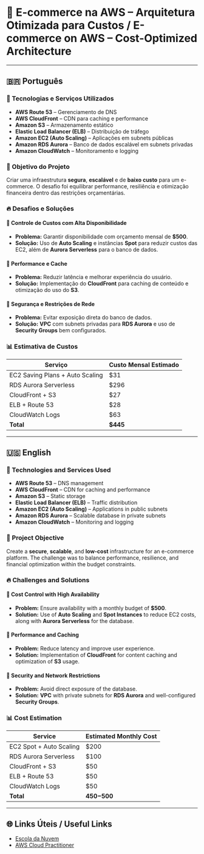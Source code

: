 # 🚀 E-commerce na AWS – Arquitetura Otimizada para Custos / E-commerce on AWS – Cost-Optimized Architecture

---

## 🇧🇷 Português

### 📌 Tecnologias e Serviços Utilizados
- **AWS Route 53** – Gerenciamento de DNS
- **AWS CloudFront** – CDN para caching e performance
- **Amazon S3** – Armazenamento estático
- **Elastic Load Balancer (ELB)** – Distribuição de tráfego
- **Amazon EC2 (Auto Scaling)** – Aplicações em subnets públicas
- **Amazon RDS Aurora** – Banco de dados escalável em subnets privadas
- **Amazon CloudWatch** – Monitoramento e logging

### 🎯 Objetivo do Projeto
Criar uma infraestrutura **segura**, **escalável** e de **baixo custo** para um e-commerce. O desafio foi equilibrar performance, resiliência e otimização financeira dentro das restrições orçamentárias.

### 🔥 Desafios e Soluções
#### 🔹 Controle de Custos com Alta Disponibilidade
- **Problema:** Garantir disponibilidade com orçamento mensal de **$500**.
- **Solução:** Uso de **Auto Scaling** e instâncias **Spot** para reduzir custos das EC2, além de **Aurora Serverless** para o banco de dados.

#### 🔹 Performance e Cache
- **Problema:** Reduzir latência e melhorar experiência do usuário.
- **Solução:** Implementação do **CloudFront** para caching de conteúdo e otimização do uso do **S3**.

#### 🔹 Segurança e Restrições de Rede
- **Problema:** Evitar exposição direta do banco de dados.
- **Solução:** **VPC** com subnets privadas para **RDS Aurora** e uso de **Security Groups** bem configurados.

### 📊 Estimativa de Custos
| Serviço                  | Custo Mensal Estimado |
|--------------------------|-----------------------|
| EC2 Saving Plans + Auto Scaling | $31            |
| RDS Aurora Serverless    | $296                  |
| CloudFront + S3          | $27                   |
| ELB + Route 53           | $28                   |
| CloudWatch Logs          | $63                   |
| **Total**                | **$445**              |

---

## 🇺🇸 English

### 📌 Technologies and Services Used
- **AWS Route 53** – DNS management
- **AWS CloudFront** – CDN for caching and performance
- **Amazon S3** – Static storage
- **Elastic Load Balancer (ELB)** – Traffic distribution
- **Amazon EC2 (Auto Scaling)** – Applications in public subnets
- **Amazon RDS Aurora** – Scalable database in private subnets
- **Amazon CloudWatch** – Monitoring and logging

### 🎯 Project Objective
Create a **secure**, **scalable**, and **low-cost** infrastructure for an e-commerce platform. The challenge was to balance performance, resilience, and financial optimization within the budget constraints.

### 🔥 Challenges and Solutions
#### 🔹 Cost Control with High Availability
- **Problem:** Ensure availability with a monthly budget of **$500**.
- **Solution:** Use of **Auto Scaling** and **Spot Instances** to reduce EC2 costs, along with **Aurora Serverless** for the database.

#### 🔹 Performance and Caching
- **Problem:** Reduce latency and improve user experience.
- **Solution:** Implementation of **CloudFront** for content caching and optimization of **S3** usage.

#### 🔹 Security and Network Restrictions
- **Problem:** Avoid direct exposure of the database.
- **Solution:** **VPC** with private subnets for **RDS Aurora** and well-configured **Security Groups**.

### 📊 Cost Estimation
| Service                  | Estimated Monthly Cost |
|--------------------------|------------------------|
| EC2 Spot + Auto Scaling  | $200                  |
| RDS Aurora Serverless    | $100                  |
| CloudFront + S3          | $50                   |
| ELB + Route 53           | $50                   |
| CloudWatch Logs          | $50                   |
| **Total**                | **$450-$500**         |

---

## 🌐 Links Úteis / Useful Links
- [Escola da Nuvem](https://www.escoladanuvem.org/)
- [AWS Cloud Practitioner](https://aws.amazon.com/certification/certified-cloud-practitioner/)
